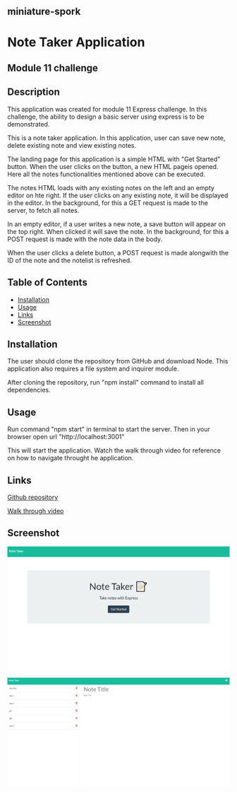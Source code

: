 ## miniature-spork

# Note Taker Application

## Module 11 challenge

## Description

This application was created for module 11 Express challenge. In this challenge, the ability to design a basic server using express is to be demonstrated.

This is a note taker application. In this application, user can save new note, delete existing note and view existing notes.

The landing page for this application is a simple HTML with "Get Started" button. When the user clicks on the button, a new HTML pageis opened. Here all the notes functionalities mentioned above can be executed.

The notes HTML loads with any existing notes on the left and an empty editor on hte right. If the user clicks on any existing note, it will be displayed in the editor. In the background, for this a GET request is made to the server, to fetch all notes.

In an empty editor, if a user writes a new note, a save button will appear on the top right. When clicked it will save the note. In the background, for this a POST request is made with the note data in the body.

When the user clicks a delete button, a POST request is made alongwith the ID of the note and the notelist is refreshed.


## Table of Contents

  - [Installation](#installation)
  - [Usage](#usage)
  - [Links](#links)
  - [Screenshot](#screenshot)


## Installation

The user should clone the repository from GitHub and download Node. This application also requires a file system and inquirer module.

After cloning the repository, run "npm install" command to install all dependencies.


## Usage

Run command "npm start" in terminal to start the server. Then in your browser open url "http://localhost:3001"

This will start the application. Watch the walk through video for reference on how to navigate throught he application.


## Links

[Github repository](https://github.com/Pooja3093/miniature-spork.git)

[Walk through video]()


## Screenshot
![screenshot_index](\Develop\public\assets\images\index.png)

![screenshot_notes](\Develop\public\assets\images\notes.png)
